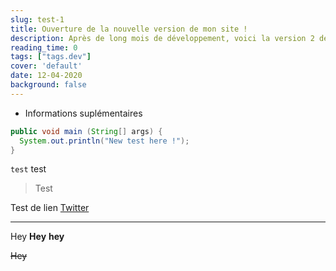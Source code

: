 ```yaml
---
slug: test-1
title: Ouverture de la nouvelle version de mon site !
description: Après de long mois de développement, voici la version 2 de mon site !
reading_time: 0
tags: ["tags.dev"]
cover: 'default'
date: 12-04-2020
background: false
---
```


- Informations suplémentaires

```java
public void main (String[] args) {
  System.out.println("New test here !");
}
```

`test` test

> Test

Test de lien [Twitter](https://twitter.com/ArthurDanj)

---

Hey
**Hey**
__hey__

~~Hey~~
